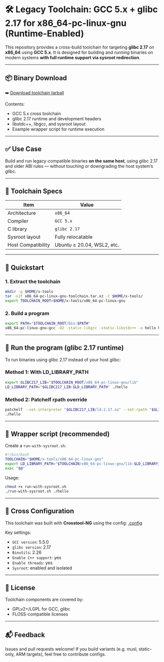 # 🛠️ Legacy Toolchain: GCC 5.x + glibc 2.17 for x86_64-pc-linux-gnu (Runtime-Enabled)

This repository provides a cross-build toolchain for targeting **glibc 2.17** on **x86_64** using **GCC 5.x**. It is designed for building and *running* binaries on modern systems **with full runtime support via sysroot redirection**.

---

## 📦 Binary Download

➡️ [Download toolchain tarball](https://github.com/YOUR_USERNAME/legacy-toolchain-x86_64-glibc217/releases/latest)

Contents:
- GCC 5.x cross toolchain
- glibc 2.17 runtime and development headers
- libstdc++, libgcc, and sysroot layout
- Example wrapper script for runtime execution

---

## ✅ Use Case

Build and run legacy-compatible binaries **on the same host**, using glibc 2.17 and older ABI rules — without touching or downgrading the host system’s glibc.

---

## 🧱 Toolchain Specs

| Item               | Value                        |
|--------------------|------------------------------|
| Architecture       | `x86_64`                     |
| Compiler           | `GCC 5.x`                    |
| C library          | `glibc 2.17`                 |
| Sysroot layout     | Fully relocatable            |
| Host Compatibility | Ubuntu ≥ 20.04, WSL2, etc.   |

---

## 🚀 Quickstart

### 1. Extract the toolchain

```bash
mkdir -p $HOME/x-tools
tar -xJf x86_64-pc-linux-gnu-toolchain.tar.xz -C $HOME/x-tools/
export TOOLCHAIN_ROOT=$HOME/x-tools/x86_64-pc-linux-gnu
````

### 2. Build a program

```bash
export PATH="$TOOLCHAIN_ROOT/bin:$PATH"
x86_64-pc-linux-gnu-gcc -O2 -static-libgcc -static-libstdc++ -o hello hello.c
```

---

## 🧪 Run the program (glibc 2.17 runtime)

To run binaries using glibc 2.17 instead of your host glibc:

### Method 1: With LD\_LIBRARY\_PATH

```bash
export GLIBC217_LIB="$TOOLCHAIN_ROOT/x86_64-pc-linux-gnu/lib"
LD_LIBRARY_PATH="$GLIBC217_LIB:$LD_LIBRARY_PATH" ./hello
```

### Method 2: Patchelf rpath override

```bash
patchelf --set-interpreter "$GLIBC217_LIB/ld-2.17.so" --set-rpath "$GLIBC217_LIB" ./hello
./hello
```

---

## 🧰 Wrapper script (recommended)

Create a `run-with-sysroot.sh`:

```bash
#!/bin/bash
TOOLCHAIN="$HOME/x-tools/x86_64-pc-linux-gnu"
export LD_LIBRARY_PATH="$TOOLCHAIN/x86_64-pc-linux-gnu/lib:$LD_LIBRARY_PATH"
exec "$@"
```

Usage:

```bash
chmod +x run-with-sysroot.sh
./run-with-sysroot.sh ./hello
```

---

## 🔧 Cross Configuration

This toolchain was built with **Crosstool-NG** using the config: [.config](./.config)

Key settings:

* `GCC version`: 5.5.0
* `glibc version`: 2.17
* `Binutils`: 2.26
* `Enable C++ support`: yes
* `Enable threads`: yes
* `Sysroot`: enabled and isolated

---

## 📜 License

Toolchain components are covered by:

* GPLv2+/LGPL for GCC, glibc
* FLOSS-compatible licenses

---

## 📬 Feedback

Issues and pull requests welcome!
If you build variants (e.g. musl, static-only, ARM targets), feel free to contribute configs.
